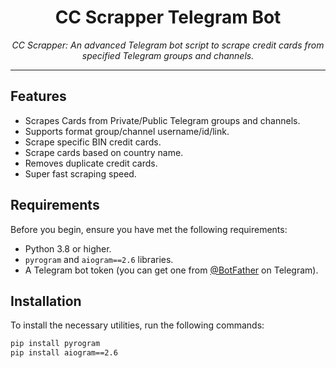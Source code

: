 <h1 align="center">CC Scrapper Telegram Bot</h1>

<p align="center">
  <em>CC Scrapper: An advanced Telegram bot script to scrape credit cards from specified Telegram groups and channels.</em>
</p>
<hr>

## Features

- Scrapes Cards from Private/Public Telegram groups and channels.
- Supports format group/channel username/id/link.
- Scrape specific BIN credit cards.
- Scrape cards based on country name.
- Removes duplicate credit cards.
- Super fast scraping speed.

## Requirements

Before you begin, ensure you have met the following requirements:

- Python 3.8 or higher.
- `pyrogram` and `aiogram==2.6` libraries.
- A Telegram bot token (you can get one from [@BotFather](https://t.me/BotFather) on Telegram).

## Installation

To install the necessary utilities, run the following commands:

```bash
pip install pyrogram
pip install aiogram==2.6
